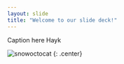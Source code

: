 ```yaml
---
layout: slide
title: "Welcome to our slide deck!"
---
```


Caption here Hayk

![snowoctocat](https://octodex.github.com/images/snowoctocat.png)
{: .center}
